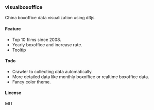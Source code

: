 ### visualboxoffice
China boxoffice data visualization using d3js.

#### Feature
- Top 10 films since 2008.
- Yearly boxoffice and increase rate.
- Tooltip

#### Todo
- Crawler to collecting data automatically.
- More detailed data like monthly boxoffice or realtime boxoffice data.
- Fancy color theme.

#### License
MIT
